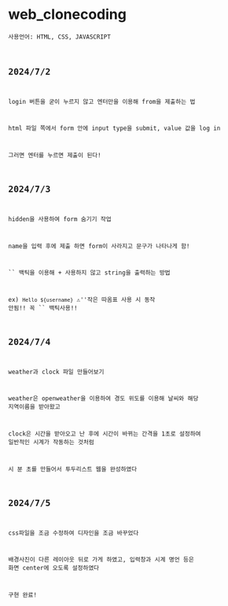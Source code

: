 # web_clonecoding 

<code>사용언어: HTML, CSS, JAVASCRIPT 



## 2024/7/2
login 버튼을 굳이 누르지 않고 엔터만을 이용해 from을 제출하는 법

html 파일 쪽에서 form 안에 input type을 submit, value 값을 log in

그러면 엔터를 누르면 제출이 된다!




## 2024/7/3 
hidden을 사용하여 form 숨기기 작업 

name을 입력 후에 제출 하면 form이 사라지고 문구가 나타나게 함!

`` 백틱을 이용해 + 사용하지 않고 string을 출력하는 방법

ex) `Hello ${username}`  ⚠️''작은 따옴표 사용 시 동작 안됨!! 꼭 `` 백틱사용!! 


## 2024/7/4 
weather과 clock 파일 만들어보기 

weather은 openweather을 이용하여 경도 위도를 이용해 날씨와 해당 지역이름을 받아왔고

clock은 시간을 받아오고 난 후에 시간이 바뀌는 간격을 1초로 설정하여 일반적인 시계가 작동하는 것처럼

시 분 초를 만들어서 투두리스트 웹을 완성하였다

## 2024/7/5 
css파일을 조금 수정하여 디자인을 조금 바꾸었다

배경사진이 다른 레이아웃 뒤로 가게 하였고, 입력창과 시계 명언 등은 화면 center에 오도록 설정하였다

구현 완료!
